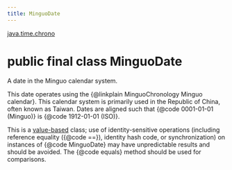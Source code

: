 ```yaml
---
title: MinguoDate
---
```


[java.time.chrono](../packages/#java.time.chrono)

# public final class MinguoDate


A date in the Minguo calendar system.
 <p>
 This date operates using the {@linkplain MinguoChronology Minguo calendar}.
 This calendar system is primarily used in the Republic of China, often known as Taiwan.
 Dates are aligned such that {@code 0001-01-01 (Minguo)} is {@code 1912-01-01 (ISO)}.

 <p>
 This is a <a href="{@docRoot}/java/lang/doc-files/ValueBased.html">value-based</a>
 class; use of identity-sensitive operations (including reference equality
 ({@code ==}), identity hash code, or synchronization) on instances of
 {@code MinguoDate} may have unpredictable results and should be avoided.
 The {@code equals} method should be used for comparisons.